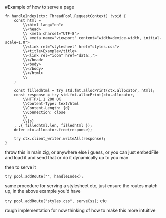 

#Example of how to serve a page
```
fn handleIndex(ctx: ThreadPool.RequestContext) !void {
    const html =
        \\<html lang="en">
        \\<head>
        \\ <meta charset="UTF-8">
        \\ <meta name="viewport" content="width=device-width, initial-scale=1.0">
        \\<link rel="stylesheet" href="styles.css">
        \\<title>Example</title>
        \\<link rel="icon" href="data:,">
        \\</head>
        \\<body>
        \\</body>
        \\</html>
        \\
    ;

    const filledhtml = try std.fmt.allocPrint(ctx.allocator, html);
    const response = try std.fmt.allocPrint(ctx.allocator,
        \\HTTP/1.1 200 OK
        \\Content-Type: text/html
        \\Content-Length: {d}
        \\Connection: close
        \\
        \\{s}
    , .{ filledhtml.len, filledhtml });
    defer ctx.allocator.free(response);

    try ctx.client_writer.writeAll(response);
}
```

throw this in main.zig, or anywhere else i guess, or you can just embedFile and load it and send that
or do it dynamically
up to you man

then to serve it

`try pool.addRoute("", handleIndex);`

same procedure for serving a stylesheet etc, just ensure the routes match up, in the above example you'd have

`try pool.addRoute("styles.css", serveCss);` etc

rough implementation for now thinking of how to make this more intuitive 

